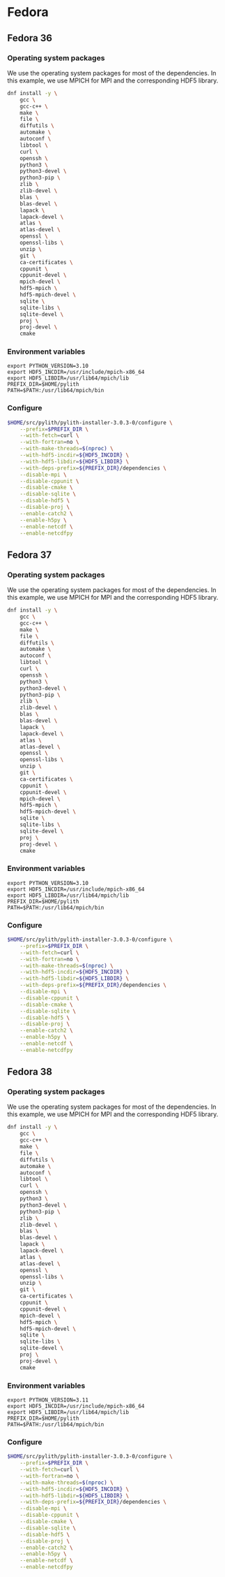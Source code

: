 # Fedora

## Fedora 36

### Operating system packages

We use the operating system packages for most of the dependencies. In
this example, we use MPICH for MPI and the corresponding HDF5 library.

```bash
dnf install -y \
    gcc \
    gcc-c++ \
    make \
    file \
    diffutils \
    automake \
    autoconf \
    libtool \
    curl \
    openssh \
    python3 \
    python3-devel \
    python3-pip \
    zlib \
    zlib-devel \
    blas \
    blas-devel \
    lapack \
    lapack-devel \
    atlas \
    atlas-devel \
    openssl \
    openssl-libs \
    unzip \
    git \
    ca-certificates \
    cppunit \
    cppunit-devel \
    mpich-devel \
    hdf5-mpich \
    hdf5-mpich-devel \
    sqlite \
    sqlite-libs \
    sqlite-devel \
    proj \
    proj-devel \
    cmake
```

### Environment variables

```
export PYTHON_VERSION=3.10
export HDF5_INCDIR=/usr/include/mpich-x86_64
export HDF5_LIBDIR=/usr/lib64/mpich/lib
PREFIX_DIR=$HOME/pylith
PATH=$PATH:/usr/lib64/mpich/bin
```

### Configure

```bash
$HOME/src/pylith/pylith-installer-3.0.3-0/configure \
    --prefix=$PREFIX_DIR \
    --with-fetch=curl \
    --with-fortran=no \
    --with-make-threads=$(nproc) \
    --with-hdf5-incdir=${HDF5_INCDIR} \
    --with-hdf5-libdir=${HDF5_LIBDIR} \
    --with-deps-prefix=${PREFIX_DIR}/dependencies \
    --disable-mpi \
    --disable-cppunit \
    --disable-cmake \
    --disable-sqlite \
    --disable-hdf5 \
    --disable-proj \
    --enable-catch2 \
    --enable-h5py \
    --enable-netcdf \
    --enable-netcdfpy
```

## Fedora 37

### Operating system packages

We use the operating system packages for most of the dependencies. In
this example, we use MPICH for MPI and the corresponding HDF5 library.

```bash
dnf install -y \
    gcc \
    gcc-c++ \
    make \
    file \
    diffutils \
    automake \
    autoconf \
    libtool \
    curl \
    openssh \
    python3 \
    python3-devel \
    python3-pip \
    zlib \
    zlib-devel \
    blas \
    blas-devel \
    lapack \
    lapack-devel \
    atlas \
    atlas-devel \
    openssl \
    openssl-libs \
    unzip \
    git \
    ca-certificates \
    cppunit \
    cppunit-devel \
    mpich-devel \
    hdf5-mpich \
    hdf5-mpich-devel \
    sqlite \
    sqlite-libs \
    sqlite-devel \
    proj \
    proj-devel \
    cmake
```

### Environment variables

```
export PYTHON_VERSION=3.10
export HDF5_INCDIR=/usr/include/mpich-x86_64
export HDF5_LIBDIR=/usr/lib64/mpich/lib
PREFIX_DIR=$HOME/pylith
PATH=$PATH:/usr/lib64/mpich/bin
```

### Configure

```bash
$HOME/src/pylith/pylith-installer-3.0.3-0/configure \
    --prefix=$PREFIX_DIR \
    --with-fetch=curl \
    --with-fortran=no \
    --with-make-threads=$(nproc) \
    --with-hdf5-incdir=${HDF5_INCDIR} \
    --with-hdf5-libdir=${HDF5_LIBDIR} \
    --with-deps-prefix=${PREFIX_DIR}/dependencies \
    --disable-mpi \
    --disable-cppunit \
    --disable-cmake \
    --disable-sqlite \
    --disable-hdf5 \
    --disable-proj \
    --enable-catch2 \
    --enable-h5py \
    --enable-netcdf \
    --enable-netcdfpy
```

## Fedora 38

### Operating system packages

We use the operating system packages for most of the dependencies. In
this example, we use MPICH for MPI and the corresponding HDF5 library.

```bash
dnf install -y \
    gcc \
    gcc-c++ \
    make \
    file \
    diffutils \
    automake \
    autoconf \
    libtool \
    curl \
    openssh \
    python3 \
    python3-devel \
    python3-pip \
    zlib \
    zlib-devel \
    blas \
    blas-devel \
    lapack \
    lapack-devel \
    atlas \
    atlas-devel \
    openssl \
    openssl-libs \
    unzip \
    git \
    ca-certificates \
    cppunit \
    cppunit-devel \
    mpich-devel \
    hdf5-mpich \
    hdf5-mpich-devel \
    sqlite \
    sqlite-libs \
    sqlite-devel \
    proj \
    proj-devel \
    cmake
```

### Environment variables

```
export PYTHON_VERSION=3.11
export HDF5_INCDIR=/usr/include/mpich-x86_64
export HDF5_LIBDIR=/usr/lib64/mpich/lib
PREFIX_DIR=$HOME/pylith
PATH=$PATH:/usr/lib64/mpich/bin
```

### Configure

```bash
$HOME/src/pylith/pylith-installer-3.0.3-0/configure \
    --prefix=$PREFIX_DIR \
    --with-fetch=curl \
    --with-fortran=no \
    --with-make-threads=$(nproc) \
    --with-hdf5-incdir=${HDF5_INCDIR} \
    --with-hdf5-libdir=${HDF5_LIBDIR} \
    --with-deps-prefix=${PREFIX_DIR}/dependencies \
    --disable-mpi \
    --disable-cppunit \
    --disable-cmake \
    --disable-sqlite \
    --disable-hdf5 \
    --disable-proj \
    --enable-catch2 \
    --enable-h5py \
    --enable-netcdf \
    --enable-netcdfpy
```

